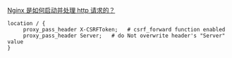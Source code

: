 [Nginx 是如何启动并处理 http 请求的？](https://juejin.im/entry/5b70edfaf265da27d82990e9?utm_medium=yw&utm_source=weibo0813_2)

```
location / {  
     proxy_pass_header X-CSRFToken;   # csrf_forward function enabled
     proxy_pass_header Server;   # do Not overwrite header's "Server" value
}
```
